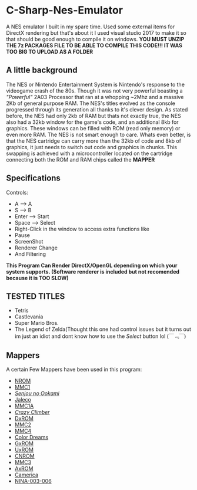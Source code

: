 # C-Sharp-Nes-Emulator
A NES emulator I built in my spare time. Used some external items for DirectX rendering but that's about it
I used visual studio 2017 to make it so that should be good enough to compile it on windows. 
**YOU MUST UNZIP THE 7z PACKAGES FILE TO BE ABLE TO COMPILE THIS CODE!!! IT WAS TOO BIG TO UPLOAD AS A FOLDER**


## A little background 
The NES or Nintendo Entertainment System is Nintendo's response to the videogame crash of the 80s. Though it was not very powerful boasting a _"Powerful"_
2A03 Processor that ran at a whopping ~2Mhz and a massive 2Kb of general purpose RAM. The NES's titles evolved as the console progressed through its generation all
thanks to it's clever design. As stated before, the NES had only 2kb of RAM but thats not exactly true, the NES also had a 32kb window for the game's code, and an 
additional 8kb for graphics. These windows can be filled with ROM (read only memory) or even more RAM. The NES is not smart enough to care. Whats even better, is that
the NES cartridge can carry more than the 32kb of code and 8kb of graphics, it just needs to switch out code and graphics in chunks. This swapping is achieved with a
microcontroller located on the cartridge connecting both the ROM and RAM chips called the **MAPPER** 

## Specifications

Controls:
- A --> A
- S --> B
- Enter --> Start
- Space --> Select
- Right-Click in the window to access extra functions like
- Pause
- ScreenShot
- Renderer Change
- And Filtering

**This Program Can Render DirectX/OpenGL depending on which your system supports. (Software renderer is included but not recomended because it is TOO SLOW)**

## TESTED TITLES
- Tetris
- Castlevania
- Super Mario Bros.
- The Legend of Zelda(Thought this one had control issues but it turns out im just an idiot and dont know how to use the _Select_ button lol (￣﹃￣)

## Mappers
A certain Few Mappers have been used in this program:
- [NROM](http://bootgod.dyndns.org:7777/search.php?ines=0)
- [MMC1](http://bootgod.dyndns.org:7777/search.php?ines=1)
- [*Senjou no Ookami*](http://bootgod.dyndns.org:7777/search.php?ines=94)
- [Jaleco](http://bootgod.dyndns.org:7777/search.php?ines=140)
- [MMC1A](http://bootgod.dyndns.org:7777/search.php?ines=155)
- [*Crazy Climber*](http://bootgod.dyndns.org:7777/search.php?ines=180)
- [DxROM](http://bootgod.dyndns.org:7777/search.php?ines=206)
- [MMC2](http://bootgod.dyndns.org:7777/search.php?ines=9)
- [MMC4](http://bootgod.dyndns.org:7777/search.php?ines=10)
- [Color Dreams](http://bootgod.dyndns.org:7777/search.php?ines=11)
- [GxROM](http://bootgod.dyndns.org:7777/search.php?ines=66)
- [UxROM](http://bootgod.dyndns.org:7777/search.php?ines=2)
- [CNROM](http://bootgod.dyndns.org:7777/search.php?ines=3)
- [MMC3](http://bootgod.dyndns.org:7777/search.php?ines=4)
- [AxROM](http://bootgod.dyndns.org:7777/search.php?ines=7)
- [Camerica](http://bootgod.dyndns.org:7777/search.php?ines=71)
- [NINA-003-006](http://bootgod.dyndns.org:7777/search.php?ines=79)




